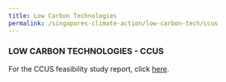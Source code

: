 ```yaml
---
title: Low Carbon Technologies
permalink: /singapores-climate-action/low-carbon-tech/ccus
---
```


### LOW CARBON TECHNOLOGIES - CCUS

For the CCUS feasibility study report, click [<a href="/pdf/ccus-study-report.pdf" target="_blank">here</a>](/pdf/ccus-study-report.pdf).

